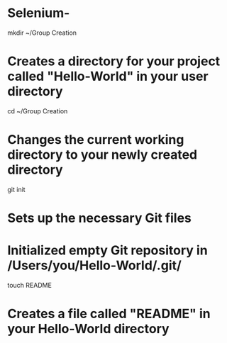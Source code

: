 Selenium-
=========
mkdir ~/Group Creation
# Creates a directory for your project called "Hello-World" in your user directory

cd ~/Group Creation
# Changes the current working directory to your newly created directory

git init
# Sets up the necessary Git files
# Initialized empty Git repository in /Users/you/Hello-World/.git/

touch README
# Creates a file called "README" in your Hello-World directory
